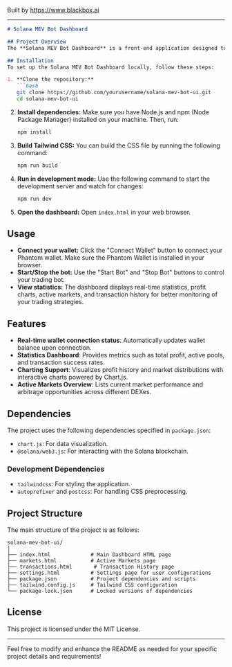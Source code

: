 
Built by https://www.blackbox.ai

---

```markdown
# Solana MEV Bot Dashboard

## Project Overview
The **Solana MEV Bot Dashboard** is a front-end application designed to monitor and manage a trading bot operating on the Solana blockchain. This dashboard provides real-time statistics, visualizations of profit history, active markets, and transaction history, allowing users to effectively monitor their bot's performance and trading opportunities.

## Installation
To set up the Solana MEV Bot Dashboard locally, follow these steps:

1. **Clone the repository:**
   ```bash
   git clone https://github.com/yourusername/solana-mev-bot-ui.git
   cd solana-mev-bot-ui
   ```

2. **Install dependencies:**
   Make sure you have Node.js and npm (Node Package Manager) installed on your machine. Then, run:
   ```bash
   npm install
   ```

3. **Build Tailwind CSS:**
   You can build the CSS file by running the following command:
   ```bash
   npm run build
   ```

4. **Run in development mode:**
   Use the following command to start the development server and watch for changes:
   ```bash
   npm run dev
   ```

5. **Open the dashboard:**
   Open `index.html` in your web browser.

## Usage
- **Connect your wallet:** Click the "Connect Wallet" button to connect your Phantom wallet. Make sure the Phantom Wallet is installed in your browser.
- **Start/Stop the bot:** Use the "Start Bot" and "Stop Bot" buttons to control your trading bot.
- **View statistics:** The dashboard displays real-time statistics, profit charts, active markets, and transaction history for better monitoring of your trading strategies.

## Features
- **Real-time wallet connection status**: Automatically updates wallet balance upon connection.
- **Statistics Dashboard**: Provides metrics such as total profit, active pools, and transaction success rates.
- **Charting Support**: Visualizes profit history and market distributions with interactive charts powered by Chart.js.
- **Active Markets Overview**: Lists current market performance and arbitrage opportunities across different DEXes.

## Dependencies
The project uses the following dependencies specified in `package.json`:
- `chart.js`: For data visualization.
- `@solana/web3.js`: For interacting with the Solana blockchain.

### Development Dependencies
- `tailwindcss`: For styling the application.
- `autoprefixer` and `postcss`: For handling CSS preprocessing.

## Project Structure
The main structure of the project is as follows:

```
solana-mev-bot-ui/
│
├── index.html             # Main Dashboard HTML page
├── markets.html           # Active Markets page
├── transactions.html       # Transaction History page
├── settings.html          # Settings page for user configurations
├── package.json           # Project dependencies and scripts
├── tailwind.config.js     # Tailwind CSS configuration
└── package-lock.json      # Locked versions of dependencies
```

## License
This project is licensed under the MIT License.

---

Feel free to modify and enhance the README as needed for your specific project details and requirements!
```